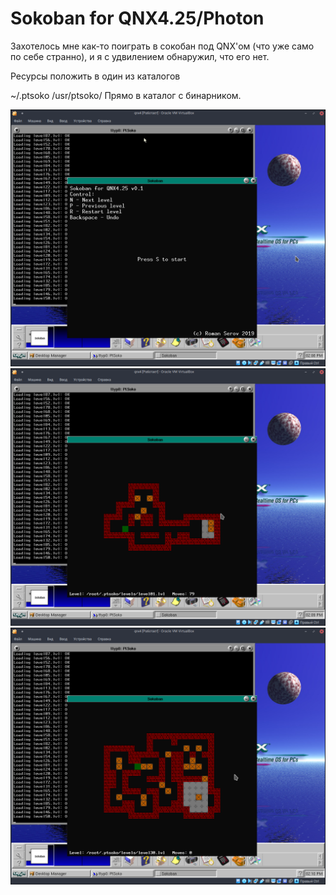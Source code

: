 # Sokoban for QNX4.25/Photon

Захотелось мне как-то поиграть в сокобан под QNX'ом (что уже само по себе странно), и я с удвилением обнаружил, что его нет.

Ресурсы положить в один из каталогов

~/.ptsoko
/usr/ptsoko/
Прямо в каталог с бинарником.


![Alt text](/screenshots/Screenshot_20190907_140900.png?raw=true "Splash screen")
![Alt text](/screenshots/Screenshot_20190907_140952.png?raw=true "Level 1")
![Alt text](/screenshots/Screenshot_20190907_141013.png?raw=true "Level 30")
